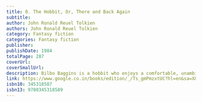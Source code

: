 ```yaml
---
title: 0. The Hobbit, Or, There and Back Again
subtitle: 
author: John Ronald Reuel Tolkien
authors: John Ronald Reuel Tolkien
category: Fantasy fiction
categories: Fantasy fiction
publisher: 
publishDate: 1984
totalPage: 287
coverUrl: 
coverSmallUrl: 
description: Bilbo Baggins is a hobbit who enjoys a comfortable, unambitious life, rarely travelling further than the pantry of his hobbit-hole in Bag End. But his contentment is disturbed when the wizard, Gandalf, and a company of thirteen dwarves arrive on his doorstep one day to whisk him away on an unexpected journey 'there and back again'. They have a plot to raid the treasure hoard of Smaug the Magnificent, a large and very dangerous dragon...The prelude to The Lord of the Rings, The Hobbit has sold many millions of copies since its publication in 1937, establishing itself as one of the most beloved and influential books of the twentieth century.
link: https://www.google.co.in/books/edition/_/Ts_gmPmzxtUC?hl=en&sa=X&ved=2ahUKEwiJwIKmofaNAxUiTGwGHUx2KDcQre8FegQIAhAP
isbn10: 345318587
isbn13: 9780345318589
---
```

